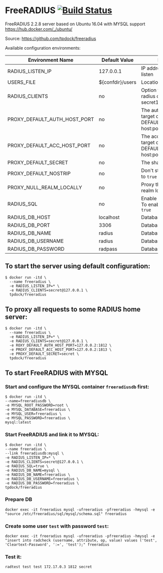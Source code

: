 # FreeRADIUS [![Build Status](https://travis-ci.org/tpdock/freeradius.svg)](https://travis-ci.org/tpdock/freeradius) 

FreeRADIUS 2.2.8 server based on Ubuntu 16.04 with MYSQL support https://hub.docker.com/_/ubuntu/

Source: https://github.com/tpdock/freeradius

Available configuration environments:

| Environment Name              | Default Value   | Description                                                                             | Config File   |
|-------------------------------|-----------------|-----------------------------------------------------------------------------------------|-------------- |
| RADIUS_LISTEN_IP              | 127.0.0.1       | IP address on which to listen                                                           | radiusd.conf  |
| USERS_FILE                    | ${confdir}/users| Location of the usersfile                                                               | modules/files |
| RADIUS_CLIENTS                | no              | Option to define many radius clients in form secret1@ip1,secret2@ip2                    | clients.conf  |
| PROXY_DEFAULT_AUTH_HOST_PORT  | no              | The authentication proxy target configuration for DEFAULT realm in form host:port       | proxy.conf    |
| PROXY_DEFAULT_ACC_HOST_PORT   | no              | The accounting proxy target configuration for DEFAULT realm in form host:port           | proxy.conf    |
| PROXY_DEFAULT_SECRET          | no              | The shared secret                                                                       | proxy.conf    |
| PROXY_DEFAULT_NOSTRIP         | no              | Don't strip the realm if set to `true`                                                  | proxy.conf    |
| PROXY_NULL_REALM_LOCALLY      | no              | Proxy the users without realm locally if set to `true`                                  | proxy.conf    |
| RADIUS_SQL                    | no              | Enable SQL configuration. To enable SQL set it to `true`                                | default/inner-tunnel |
| RADIUS_DB_HOST                | localhost       | Database host                                                                           | sql.conf      |
| RADIUS_DB_PORT                | 3306            | Database port                                                                           | sql.conf      |
| RADIUS_DB_NAME                | radius          | Database name                                                                           | sql.conf      |
| RADIUS_DB_USERNAME            | radius          | Database login                                                                          | sql.conf      |
| RADIUS_DB_PASSWORD            | radpass         | Database password                                                                       | sql.conf      |


## To start the server using default configuration:

```
$ docker run -itd \
  --name freeradius \
  -e RADIUS_LISTEN_IP=* \
  -e RADIUS_CLIENTS=secret@127.0.0.1 \
  tpdock/freeradius
```



## To proxy all requests to some RADIUS home server:

```
$ docker run -itd \
  --name freeradius \
  -e RADIUS_LISTEN_IP=* \
  -e RADIUS_CLIENTS=secret@127.0.0.1 \
  -e ROXY_DEFAULT_AUTH_HOST_PORT=127.0.0.2:1812 \
  -e PROXY_DEFAULT_ACC_HOST_PORT=127.0.0.2:1813 \
  -e PROXY_DEFAULT_SECRET=secret \
  tpdock/freeradius
```


## To start FreeRADIUS with MYSQL

### Start and configure the MYSQL container `freeradiusdb` first:

```
$ docker run -itd \
--name=freeradiusdb \
-e MYSQL_ROOT_PASSWORD=root \
-e MYSQL_DATABASE=freeradius \
-e MYSQL_USER=freeradius \
-e MYSQL_PASSWORD=freeradius \
mysql:latest
```


### Start FreeRADIUS and link it to MYSQL:

```
$ docker run -itd \
--name freeradius \
--link freeradiusdb:mysql \
-e RADIUS_LISTEN_IP=* \
-e RADIUS_CLIENTS=secret@127.0.0.1 \
-e RADIUS_SQL=true \
-e RADIUS_DB_NAME=mysql \
-e RADIUS_DB_NAME=freeradius \
-e RADIUS_DB_USERNAME=freeradius \
-e RADIUS_DB_PASSWORD=freeradius \
tpdock/freeradius
```

### Prepare DB

```
docker exec -it freeradius mysql -ufreeradius -pfreeradius -hmysql -e "source /etc/freeradius/sql/mysql/schema.sql" freeradius
```

### Create some user `test` with password `test`:

```
docker exec -it freeradius mysql -ufreeradius -pfreeradius -hmysql -e "insert into radcheck (username, attribute, op, value) values ('test', 'Cleartext-Password', ':=', 'test');" freeradius
```

### Test it:

```
radtest test test 172.17.0.3 1812 secret
```
